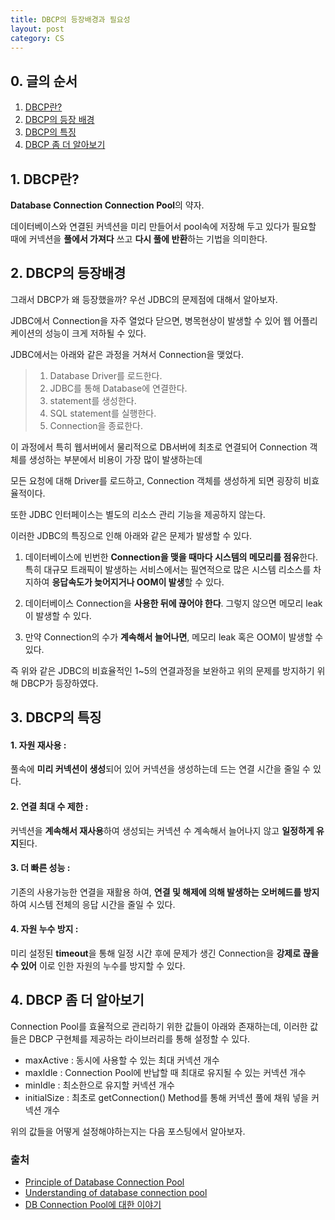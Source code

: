 ```yaml
---
title: DBCP의 등장배경과 필요성
layout: post
category: CS 
---
```


## 0. 글의 순서

1. [DBCP란?](#1.-dbcp란?)
2. [DBCP의 등장 배경](#2.-dbcp의-등장배경)
3. [DBCP의 특징](#3.-dbcp의-특징)
4. [DBCP 좀 더 알아보기](#4.-dbcp-좀-더-알아보기)

## 1. DBCP란?
**Database Connection Connection Pool**의 약자.

데이터베이스와 연결된 커넥션을 미리 만들어서 pool속에 저장해 두고 있다가 필요할 때에 커넥션을 **풀에서 가져다** 쓰고
**다시 풀에 반환**하는 기법을 의미한다.

## 2. DBCP의 등장배경

그래서 DBCP가 왜 등장했을까? 우선 JDBC의 문제점에 대해서 알아보자.

JDBC에서 Connection을 자주 열었다 닫으면, 병목현상이 발생할 수 있어 웹 어플리케이션의 성능이 크게 저하될 수 있다.

JDBC에서는 아래와 같은 과정을 거쳐서 Connection을 맺었다.

> 1. Database Driver를 로드한다.
> 2. JDBC를 통해 Database에 연결한다.
> 3. statement를 생성한다.
> 4. SQL statement를 실행한다.
> 5. Connection을 종료한다.

이 과정에서 특히 웹서버에서 물리적으로 DB서버에 최초로 연결되어 Connection 객체를 생성하는 부분에서 비용이 가장 많이 발생하는데

모든 요청에 대해 Driver를 로드하고, Connection 객체를 생성하게 되면 굉장히 비효율적이다.

또한 JDBC 인터페이스는 별도의 리소스 관리 기능을 제공하지 않는다.

이러한 JDBC의 특징으로 인해 아래와 같은 문제가 발생할 수 있다.

1. 데이터베이스에 빈번한 **Connection을 맺을 때마다 시스템의 메모리를 점유**한다.
 특히 대규모 트래픽이 발생하는 서비스에서는 필연적으로 많은 시스템 리소스를 차지하여 **응답속도가 늦어지거나 OOM이 발생**할 수 있다.

2. 데이터베이스 Connection을 **사용한 뒤에 끊어야 한다**. 그렇지 않으면 메모리 leak이 발생할 수 있다.

3. 만약 Connection의 수가 **계속해서 늘어나면**, 메모리 leak 혹은 OOM이 발생할 수 있다.

즉 위와 같은 JDBC의 비효율적인 1~5의 연결과정을 보완하고 위의 문제를 방지하기 위해 DBCP가 등장하였다.


## 3. DBCP의 특징

#### 1. **자원 재사용** : 
풀속에 **미리 커넥션이 생성**되어 있어 커넥션을 생성하는데 드는 연결 시간을 줄일 수 있다.
#### 2. **연결 최대 수 제한** : 
 커넥션을 **계속해서 재사용**하여 생성되는 커넥션 수 계속해서 늘어나지 않고 **일정하게 유지**된다.
#### 3. **더 빠른 성능** : 
기존의 사용가능한 연결을 재활용 하여, **연결 및 해제에 의해 발생하는 오버헤드를 방지**하여 시스템 전체의 응답 시간을 줄일 수 있다.

#### 4. **자원 누수 방지** :
미리 설정된 **timeout**을 통해 일정 시간 후에 문제가 생긴 Connection을 **강제로 끊을 수 있어** 이로 인한 자원의 누수를 방지할 수 있다.


## 4. DBCP 좀 더 알아보기

Connection Pool를 효율적으로 관리하기 위한 값들이 아래와 존재하는데, 이러한 값들은 DBCP 구현체를 제공하는 라이브러리를 통해 설정할 수 있다.

- maxActive :	동시에 사용할 수 있는 최대 커넥션 개수
- maxIdle	 : Connection Pool에 반납할 때 최대로 유지될 수 있는 커넥션 개수
- minIdle	: 최소한으로 유지할 커넥션 개수
- initialSize : 최초로 getConnection() Method를 통해 커넥션 풀에 채워 넣을 커넥션 개수

위의 값들을 어떻게 설정해야하는지는  다음 포스팅에서 알아보자.

### 출처

-  [Principle of Database Connection Pool](https://www.programmersought.com/article/49193880081/)
-  [Understanding of database connection pool](https://www.programmersought.com/article/26384975899/)
-  [DB Connection Pool에 대한 이야기](https://www.holaxprogramming.com/2013/01/10/devops-how-to-manage-dbcp/)


